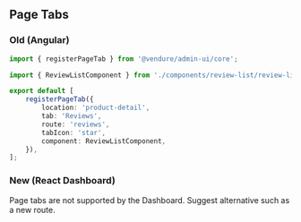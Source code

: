 ## Page Tabs

### Old (Angular)
```ts
import { registerPageTab } from '@vendure/admin-ui/core';

import { ReviewListComponent } from './components/review-list/review-list.component';

export default [
    registerPageTab({
        location: 'product-detail',
        tab: 'Reviews',
        route: 'reviews',
        tabIcon: 'star',
        component: ReviewListComponent,
    }),
];
```

### New (React Dashboard)

Page tabs are not supported by the Dashboard. Suggest alternative such as a new route.
